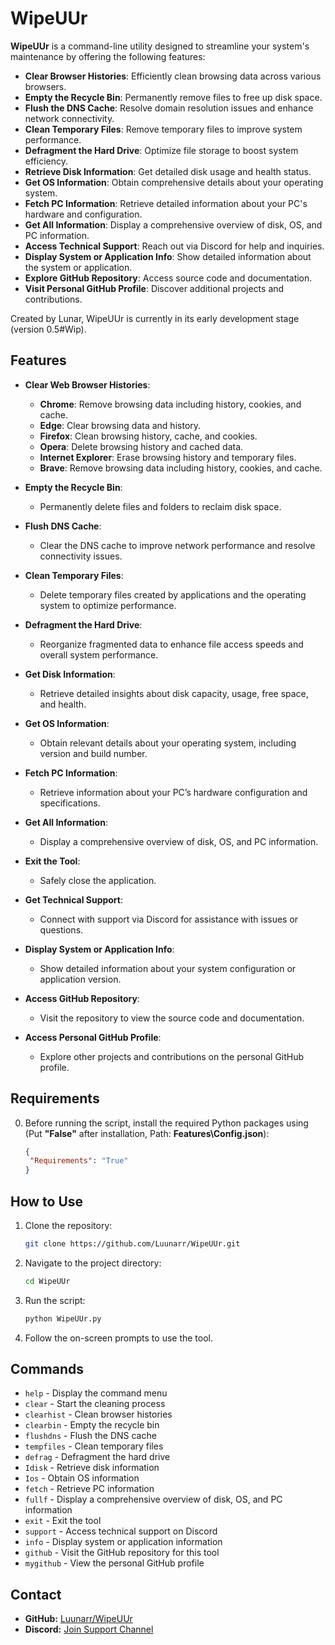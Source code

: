 # WipeUUr

**WipeUUr** is a command-line utility designed to streamline your system's maintenance by offering the following features:

- **Clear Browser Histories**: Efficiently clean browsing data across various browsers.
- **Empty the Recycle Bin**: Permanently remove files to free up disk space.
- **Flush the DNS Cache**: Resolve domain resolution issues and enhance network connectivity.
- **Clean Temporary Files**: Remove temporary files to improve system performance.
- **Defragment the Hard Drive**: Optimize file storage to boost system efficiency.
- **Retrieve Disk Information**: Get detailed disk usage and health status.
- **Get OS Information**: Obtain comprehensive details about your operating system.
- **Fetch PC Information**: Retrieve detailed information about your PC's hardware and configuration.
- **Get All Information**: Display a comprehensive overview of disk, OS, and PC information.
- **Access Technical Support**: Reach out via Discord for help and inquiries.
- **Display System or Application Info**: Show detailed information about the system or application.
- **Explore GitHub Repository**: Access source code and documentation.
- **Visit Personal GitHub Profile**: Discover additional projects and contributions.

Created by Lunar, WipeUUr is currently in its early development stage (version 0.5#Wip).

## Features

- **Clear Web Browser Histories**:
  - **Chrome**: Remove browsing data including history, cookies, and cache.
  - **Edge**: Clear browsing data and history.
  - **Firefox**: Clean browsing history, cache, and cookies.
  - **Opera**: Delete browsing history and cached data.
  - **Internet Explorer**: Erase browsing history and temporary files.
  - **Brave**: Remove browsing data including history, cookies, and cache.

- **Empty the Recycle Bin**:
  - Permanently delete files and folders to reclaim disk space.

- **Flush DNS Cache**:
  - Clear the DNS cache to improve network performance and resolve connectivity issues.

- **Clean Temporary Files**:
  - Delete temporary files created by applications and the operating system to optimize performance.

- **Defragment the Hard Drive**:
  - Reorganize fragmented data to enhance file access speeds and overall system performance.

- **Get Disk Information**:
  - Retrieve detailed insights about disk capacity, usage, free space, and health.

- **Get OS Information**:
  - Obtain relevant details about your operating system, including version and build number.

- **Fetch PC Information**:
  - Retrieve information about your PC’s hardware configuration and specifications.

- **Get All Information**:
  - Display a comprehensive overview of disk, OS, and PC information.

- **Exit the Tool**:
  - Safely close the application.

- **Get Technical Support**:
  - Connect with support via Discord for assistance with issues or questions.

- **Display System or Application Info**:
  - Show detailed information about your system configuration or application version.

- **Access GitHub Repository**:
  - Visit the repository to view the source code and documentation.

- **Access Personal GitHub Profile**:
  - Explore other projects and contributions on the personal GitHub profile.

## Requirements

0. Before running the script, install the required Python packages using (Put **"False"** after installation, Path: **Features\Config.json**):

    ```json
    {
     "Requirements": "True"
    }
    ```
    
## How to Use

1. Clone the repository:

    ```bash
    git clone https://github.com/Luunarr/WipeUUr.git
    ```

2. Navigate to the project directory:

    ```bash
    cd WipeUUr
    ```

3. Run the script:

    ```bash
    python WipeUUr.py
    ```

4. Follow the on-screen prompts to use the tool.

## Commands

- `help`      - Display the command menu
- `clear`     - Start the cleaning process
- `clearhist` - Clean browser histories
- `clearbin`  - Empty the recycle bin
- `flushdns`  - Flush the DNS cache
- `tempfiles` - Clean temporary files
- `defrag`    - Defragment the hard drive
- `Idisk`     - Retrieve disk information
- `Ios`       - Obtain OS information
- `fetch`     - Retrieve PC information
- `fullf`     - Display a comprehensive overview of disk, OS, and PC information
- `exit`      - Exit the tool
- `support`   - Access technical support on Discord
- `info`      - Display system or application information
- `github`    - Visit the GitHub repository for this tool
- `mygithub`  - View the personal GitHub profile

## Contact

- **GitHub:** [Luunarr/WipeUUr](https://github.com/Luunarr/WipeUUr)
- **Discord:** [Join Support Channel](https://discord.gg/zACVRwCSve)
